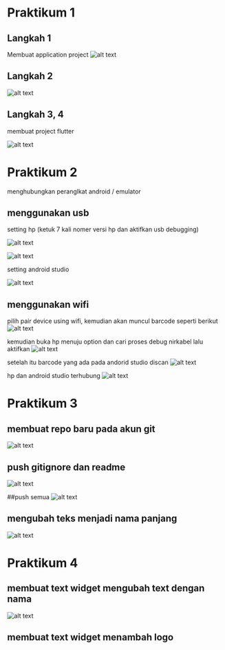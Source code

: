 
# Praktikum 1
## Langkah 1
Membuat application project
![alt text](https://github.com/03Yuma/flutter-fundamental-part1/blob/master/hello_world/images/P1.L1.png?raw=true)

## Langkah 2
![alt text](https://github.com/03Yuma/flutter-fundamental-part1/blob/master/hello_world/images/P1L2.png?raw=true)

## Langkah 3, 4
membuat project flutter

![alt text](https://github.com/03Yuma/flutter-fundamental-part1/blob/master/hello_world/images/P1L4.png?raw=true)

# Praktikum 2
menghubungkan peranglkat android / emulator

## menggunakan usb
setting hp (ketuk 7 kali nomer versi hp dan aktifkan usb debugging)

![alt text](https://github.com/03Yuma/flutter-fundamental-part1/blob/master/hello_world/images/nover.jpg?raw=true)

![alt text](https://github.com/03Yuma/flutter-fundamental-part1/blob/master/hello_world/images/aktif.jpg?raw=true)

setting android studio

![alt text](https://github.com/03Yuma/flutter-fundamental-part1/blob/master/hello_world/images/android.png?raw=true)

## menggunakan wifi
pilih pair device using wifi, kemudian akan muncul barcode seperti berikut
![alt text](https://github.com/03Yuma/flutter-fundamental-part1/blob/master/hello_world/images/barcode.png?raw=true)

kemudian buka hp menuju option dan cari proses debug nirkabel lalu aktifkan
![alt text](https://github.com/03Yuma/flutter-fundamental-part1/blob/master/hello_world/images/hp.jpg?raw=true)

setelah itu barcode yang ada pada andorid studio discan
![alt text](https://github.com/03Yuma/flutter-fundamental-part1/blob/master/hello_world/images/scan.jpg?raw=true)

hp dan android studio terhubung
![alt text](https://github.com/03Yuma/flutter-fundamental-part1/blob/master/hello_world/images/acc.png?raw=true)

# Praktikum 3

## membuat repo baru pada akun git
![alt text](https://github.com/03Yuma/flutter-fundamental-part1/blob/master/hello_world/images/akunbaru.png?raw=true)

## push gitignore dan readme

![alt text](https://github.com/03Yuma/flutter-fundamental-part1/blob/master/hello_world/images/gitnore.png?raw=true)

##push semua
![alt text](https://github.com/03Yuma/flutter-fundamental-part1/blob/master/hello_world/images/semua.png?raw=true)

## mengubah teks menjadi nama panjang
![alt text](https://github.com/03Yuma/flutter-fundamental-part1/blob/master/hello_world/images/01.png?raw=true)

# Praktikum 4

## membuat text widget mengubah text dengan nama
![alt text](https://github.com/03Yuma/flutter-fundamental-part1/blob/master/hello_world/images/02.png?raw=true)

## membuat text widget menambah logo

